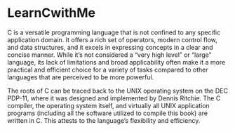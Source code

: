 # LearnCwithMe

C is a versatile programming language that is not confined to any specific application domain. It offers a rich set of operators, modern control flow, and data structures, and it excels in expressing concepts in a clear and concise manner. While it’s not considered a “very high level” or “large” language, its lack of limitations and broad applicability often make it a more practical and efficient choice for a variety of tasks compared to other languages that are perceived to be more powerful.

The roots of C can be traced back to the UNIX operating system on the DEC PDP-11, where it was designed and implemented by Dennis Ritchie. The C compiler, the operating system itself, and virtually all UNIX application programs (including all the software utilized to compile this book) are written in C. This attests to the language’s flexibility and efficiency.
